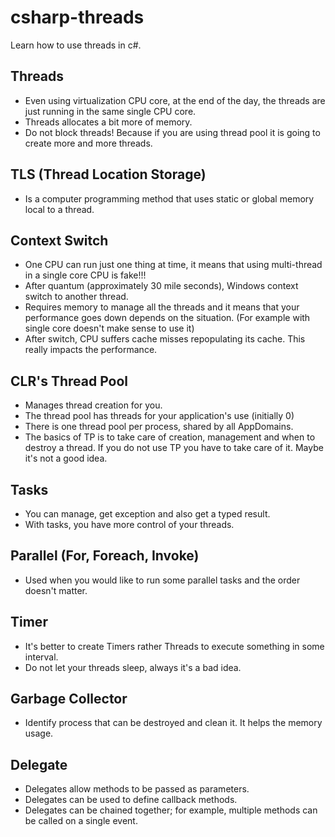 # csharp-threads
Learn how to use threads in c#.

## Threads 
 - Even using virtualization CPU core, at the end of the day, the threads are just running in the same single CPU core.
 - Threads allocates a bit more of memory. 
 - Do not block threads! Because if you are using thread pool it is going to create more and more threads.
 
## TLS (Thread Location Storage)
 -  Is a computer programming method that uses static or global memory local to a thread.

## Context Switch
 - One CPU can run just one thing at time, it means that using multi-thread in a single core CPU is fake!!!
 - After quantum (approximately 30 mile seconds), Windows context switch to another thread.
 - Requires memory to manage all the threads and it means that your performance goes down depends on the situation. (For example with single core doesn't make sense to use it)
 - After switch, CPU suffers cache misses repopulating its cache.
	This really impacts the performance.

## CLR's Thread Pool
 - Manages thread creation for you.
 - The thread pool has threads for your application's use (initially 0) 
 - There is one thread pool per process, shared by all AppDomains.
 - The basics of TP is to take care of creation, management and when to destroy a thread. If you do not use TP you have to take care of it. Maybe it's not a good idea.

## Tasks
 - You can manage, get exception and also get a typed result.
 - With tasks, you have more control of your threads.

## Parallel (For, Foreach, Invoke)
 - Used when you would like to run some parallel tasks and the order doesn't matter.

## Timer
 - It's better to create Timers rather Threads to execute something in some interval.
 - Do not let your threads sleep, always it's a bad idea.

## Garbage Collector
 - Identify process that can be destroyed and clean it. It helps the memory usage.

## Delegate
 - Delegates allow methods to be passed as parameters.
 - Delegates can be used to define callback methods.
 - Delegates can be chained together; for example, multiple methods can be called on a single event.